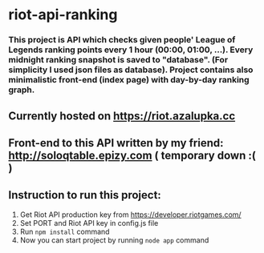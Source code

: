 # riot-api-ranking

### This project is API which checks given people' League of Legends ranking points every 1 hour (00:00, 01:00, ...). Every midnight ranking snapshot is saved to "database". (For simplicity I used json files as database). Project contains also minimalistic front-end (index page) with day-by-day ranking graph.

## Currently hosted on https://riot.azalupka.cc

## Front-end to this API written by my friend: http://soloqtable.epizy.com ( temporary down :( )

## Instruction to run this project:

1. Get Riot API production key from https://developer.riotgames.com/
2. Set PORT and Riot API key in config.js file
3. Run `npm install` command
4. Now you can start project by running `node app` command
